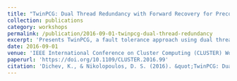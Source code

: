 ```yaml
---
title: "TwinPCG: Dual Thread Redundancy with Forward Recovery for Preconditioned Conjugate Gradient Methods"
collection: publications
category: workshops
permalink: /publication/2016-09-01-twinpcg-dual-thread-redundancy
excerpt: 'Presents TwinPCG, a fault tolerance approach using dual thread redundancy and forward recovery techniques specifically designed for preconditioned conjugate gradient methods.'
date: 2016-09-01
venue: 'IEEE International Conference on Cluster Computing (CLUSTER) Workshops'
paperurl: 'https://doi.org/10.1109/CLUSTER.2016.99'
citation: 'Dichev, K., & Nikolopoulos, D. S. (2016). &quot;TwinPCG: Dual Thread Redundancy with Forward Recovery for Preconditioned Conjugate Gradient Methods.&quot; In <i>2016 IEEE International Conference on Cluster Computing (CLUSTER)</i>, 506-514. https://doi.org/10.1109/CLUSTER.2016.99'
---
```


